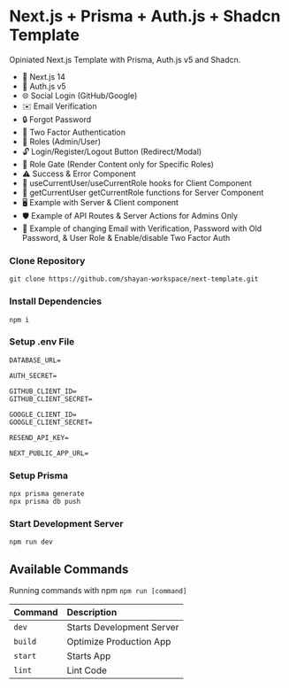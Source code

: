 # Next.js + Prisma + Auth.js + Shadcn Template

Opiniated Next.js Template with Prisma, Auth.js v5 and Shadcn.

- 🚀 Next.js 14
- 🔐 Auth.js v5
- 🌐 Social Login (GitHub/Google)
- ✉️ Email Verification
- 🔒 Forgot Password
- 📱 Two Factor Authentication
- 👥 Roles (Admin/User)
- 🔓 Login/Register/Logout Button (Redirect/Modal)
- 🚧 Role Gate (Render Content only for Specific Roles)
- ⚠️ Success & Error Component
- 👤 useCurrentUser/useCurrentRole hooks for Client Component
- 🧑 getCurrentUser getCurrentRole functions for Server Component
- 🖥️ Example with Server & Client component
- 🛡️ Example of API Routes & Server Actions for Admins Only
- 🔑 Example of changing Email with Verification, Password with Old Password, & User Role & Enable/disable Two Factor Auth

### Clone Repository

```shell
git clone https://github.com/shayan-workspace/next-template.git
```

### Install Dependencies

```shell
npm i
```

### Setup .env File

```shell
DATABASE_URL=

AUTH_SECRET=

GITHUB_CLIENT_ID=
GITHUB_CLIENT_SECRET=

GOOGLE_CLIENT_ID=
GOOGLE_CLIENT_SECRET=

RESEND_API_KEY=

NEXT_PUBLIC_APP_URL=
```

### Setup Prisma

```shell
npx prisma generate
npx prisma db push
```

### Start Development Server

```shell
npm run dev
```

## Available Commands

Running commands with npm `npm run [command]`

| Command | Description               |
| :------ | :------------------------ |
| `dev`   | Starts Development Server |
| `build` | Optimize Production App   |
| `start` | Starts App                |
| `lint`  | Lint Code                 |
